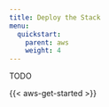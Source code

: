 ```yaml
---
title: Deploy the Stack
menu:
  quickstart:
    parent: aws
    weight: 4
---
```


TODO

{{< aws-get-started >}}
